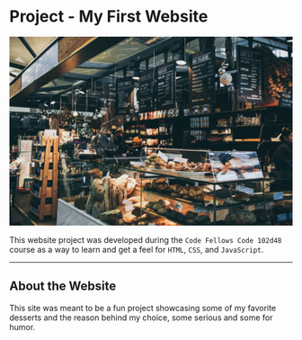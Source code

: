 # Project - My First Website

![An asthetically pleasing bakery background](./assets/img/hero.jpeg "Bakery & coffee shop image")

This website project was developed during the `Code Fellows Code 102d48` course as a way to learn and get a feel for `HTML`, `CSS`, and `JavaScript`.

---

## About the Website

This site was meant to be a fun project showcasing some of my favorite desserts and the reason behind my choice, some serious and some for humor.

<!-- ### HTML Elements -->